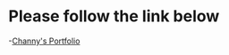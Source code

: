 # Please follow the link below
-[Channy's Portfolio]([https://en.wikipedia.org/wiki/Web_Messaging](https://channy-lim.github.io/#portfolio))
